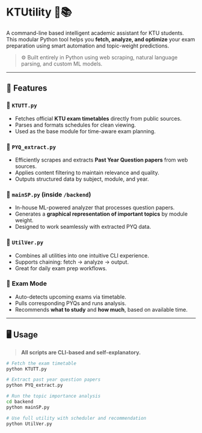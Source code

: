 # KTUtility 🧠📚

A command-line based intelligent academic assistant for KTU students.  
This modular Python tool helps you **fetch, analyze, and optimize** your exam preparation using smart automation and topic-weight predictions.

> ⚙️ Built entirely in Python using web scraping, natural language parsing, and custom ML models.

---

## 🚀 Features

### 📆 `KTUTT.py`
- Fetches official **KTU exam timetables** directly from public sources.
- Parses and formats schedules for clean viewing.
- Used as the base module for time-aware exam planning.

### 📄 `PYQ_extract.py`
- Efficiently scrapes and extracts **Past Year Question papers** from web sources.
- Applies content filtering to maintain relevance and quality.
- Outputs structured data by subject, module, and year.

### 🧠 `mainSP.py` (inside `/backend`)
- In-house ML-powered analyzer that processes question papers.
- Generates a **graphical representation of important topics** by module weight.
- Designed to work seamlessly with extracted PYQ data.

### 🔁 `UtilVer.py`
- Combines all utilities into one intuitive CLI experience.
- Supports chaining: fetch -> analyze -> output.
- Great for daily exam prep workflows.

### 🧪 **Exam Mode**
- Auto-detects upcoming exams via timetable.
- Pulls corresponding PYQs and runs analysis.
- Recommends **what to study** and **how much**, based on available time.

---

## 🖥️ Usage

> **All scripts are CLI-based and self-explanatory.**

```bash
# Fetch the exam timetable
python KTUTT.py

# Extract past year question papers
python PYQ_extract.py

# Run the topic importance analysis
cd backend
python mainSP.py

# Use full utility with scheduler and recommendation
python UtilVer.py

